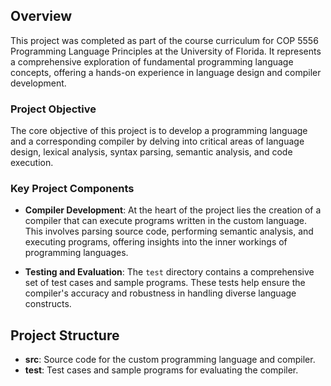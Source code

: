
## Overview
This project was completed as part of the course curriculum for COP 5556 Programming Language Principles at the University of Florida. It represents a comprehensive exploration of fundamental programming language concepts, offering a hands-on experience in language design and compiler development.

### Project Objective
The core objective of this project is to develop a programming language and a corresponding compiler by delving into critical areas of language design, lexical analysis, syntax parsing, semantic analysis, and code execution.

### Key Project Components

- **Compiler Development**: At the heart of the project lies the creation of a compiler that can execute programs written in the custom language. This involves parsing source code, performing semantic analysis, and executing programs, offering insights into the inner workings of programming languages.

- **Testing and Evaluation**: The `test` directory contains a comprehensive set of test cases and sample programs. These tests help ensure the compiler's accuracy and robustness in handling diverse language constructs.

## Project Structure
- **src**: Source code for the custom programming language and compiler.
- **test**: Test cases and sample programs for evaluating the compiler.
